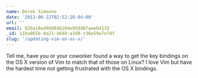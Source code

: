 ```yaml
---
name: Derek Simeone
date: '2013-06-22T02:52:28-04:00'
url: ''
email: 02ba10a49dd846104e93dd8faaeb4133
_id: 11ba865b-0a21-46d4-a3d8-c36a59a7e7df
slug: '/updating-vim-on-os-x/'
---
```


Tell me, have you or your coworker found a way to get the key bindings on the
OS X version of Vim to match that of those on Linux? I love Vim but have the
hardest time not getting frustrated with the OS X bindings.
